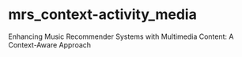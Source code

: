 # mrs_context-activity_media
Enhancing Music Recommender Systems with Multimedia Content: A Context-Aware Approach
